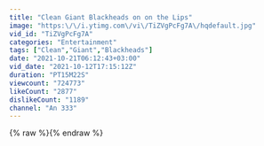 ```yaml
---
title: "Clean Giant Blackheads on on the Lips"
image: "https:\/\/i.ytimg.com\/vi\/TiZVgPcFg7A\/hqdefault.jpg"
vid_id: "TiZVgPcFg7A"
categories: "Entertainment"
tags: ["Clean","Giant","Blackheads"]
date: "2021-10-21T06:12:43+03:00"
vid_date: "2021-10-12T17:15:12Z"
duration: "PT15M22S"
viewcount: "724773"
likeCount: "2877"
dislikeCount: "1189"
channel: "An 333"
---
```

{% raw %}{% endraw %}
